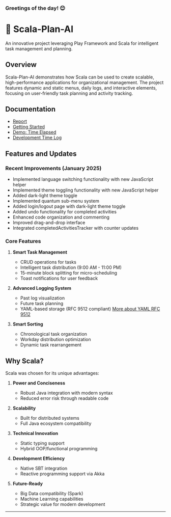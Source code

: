 ### Greetings of the day! 😊

# 🚀 Scala-Plan-AI

An innovative project leveraging Play Framework and Scala for intelligent task management and planning.

## Overview
Scala-Plan-AI demonstrates how Scala can be used to create scalable, high-performance applications for organizational management. The project features dynamic and static menus, daily logs, and interactive elements, focusing on user-friendly task planning and activity tracking.

## Documentation
- [Report](report.md)
- [Getting Started](getting-started.md)
- [Demo: Time Elapsed](demo-time-elapsed.md)
- [Development Time Log](time-spent-log.md)

## Features and Updates

### Recent Improvements (January 2025)
- Implemented language switching functionality with new JavaScript helper
- Implemented theme toggling functionality with new JavaScript helper
- Added dark-light theme toggle
- Implemented quantum sub-menu system
- Added login/logout page with dark-light theme toggle
- Added undo functionality for completed activities
- Enhanced code organization and commenting
- Improved drag-and-drop interface
- Integrated completedActivitiesTracker with counter updates

### Core Features

1. **Smart Task Management**
   - CRUD operations for tasks
   - Intelligent task distribution (9:00 AM - 11:00 PM)
   - 15-minute block splitting for micro-scheduling
   - Toast notifications for user feedback

2. **Advanced Logging System**
   - Past log visualization
   - Future task planning
   - YAML-based storage (RFC 9512 compliant)
     [More about YAML RFC 9512](https://httptoolkit.com/blog/yaml-media-type-rfc/)

3. **Smart Sorting**
   - Chronological task organization
   - Workday distribution optimization
   - Dynamic task rearrangement

## Why Scala?

Scala was chosen for its unique advantages:

1. **Power and Conciseness**
   - Robust Java integration with modern syntax
   - Reduced error risk through readable code

2. **Scalability**
   - Built for distributed systems
   - Full Java ecosystem compatibility

3. **Technical Innovation**
   - Static typing support
   - Hybrid OOP/functional programming

4. **Development Efficiency**
   - Native SBT integration
   - Reactive programming support via Akka

5. **Future-Ready**
   - Big Data compatibility (Spark)
   - Machine Learning capabilities
   - Strategic value for modern development

---
